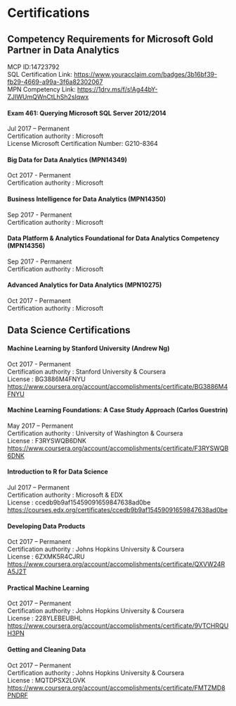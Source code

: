 # Certifications

## Competency Requirements for Microsoft Gold Partner in Data Analytics  
MCP ID:14723792  
SQL Certification Link: https://www.youracclaim.com/badges/3b16bf39-fb29-4669-a99a-3f6a82302067  
MPN Competency Link: https://1drv.ms/f/s!Ag44bY-ZJIWUmQWnCtLhSh2sIqwx

#### Exam 461: Querying Microsoft SQL Server 2012/2014
Jul 2017 – Permanent  
Certification authority : Microsoft    
License Microsoft Certification Number: G210-8364    

#### Big Data for Data Analytics (MPN14349)
Oct 2017 - Permanent  
Certification authority : Microsoft    

#### Business Intelligence for Data Analytics (MPN14350)
Sep 2017 - Permanent  
Certification authority : Microsoft    

#### Data Platform & Analytics Foundational for Data Analytics Competency (MPN14356)
Sep 2017 - Permanent  
Certification authority : Microsoft    

#### Advanced Analytics for Data Analytics (MPN10275)  
Oct 2017 - Permanent  
Certification authority : Microsoft      


## Data Science Certifications

#### Machine Learning by Stanford University (Andrew Ng)   
Oct 2017 - Permanent  
Certification authority : Stanford University & Coursera  
License : BG3886M4FNYU  
https://www.coursera.org/account/accomplishments/certificate/BG3886M4FNYU  

#### Machine Learning Foundations: A Case Study Approach (Carlos Guestrin)
May 2017 – Permanent     
Certification authority : University of Washington & Coursera    
License : F3RYSWQB6DNK  
https://www.coursera.org/account/accomplishments/certificate/F3RYSWQB6DNK

#### Introduction to R for Data Science
Jul 2017 – Permanent   
Certification authority : Microsoft & EDX    
License : ccedb9b9af15459091659847638ad0be  
https://courses.edx.org/certificates/ccedb9b9af15459091659847638ad0be

#### Developing Data Products
Oct 2017 – Permanent    
Certification authority : Johns Hopkins University & Coursera     
License : 6ZXMK5R4CJRU        
https://www.coursera.org/account/accomplishments/certificate/QXVW24RA5J2T  

#### Practical Machine Learning
Oct 2017 – Permanent      
Certification authority : Johns Hopkins University & Coursera       
License : 228YLEBEUBHL         
https://www.coursera.org/account/accomplishments/certificate/9VTCHRQUH3PN

#### Getting and Cleaning Data
Oct 2017 – Permanent      
Certification authority : Johns Hopkins University & Coursera       
License : MQTDPSX2LGVK         
https://www.coursera.org/account/accomplishments/certificate/FMTZMD8PNDRF



